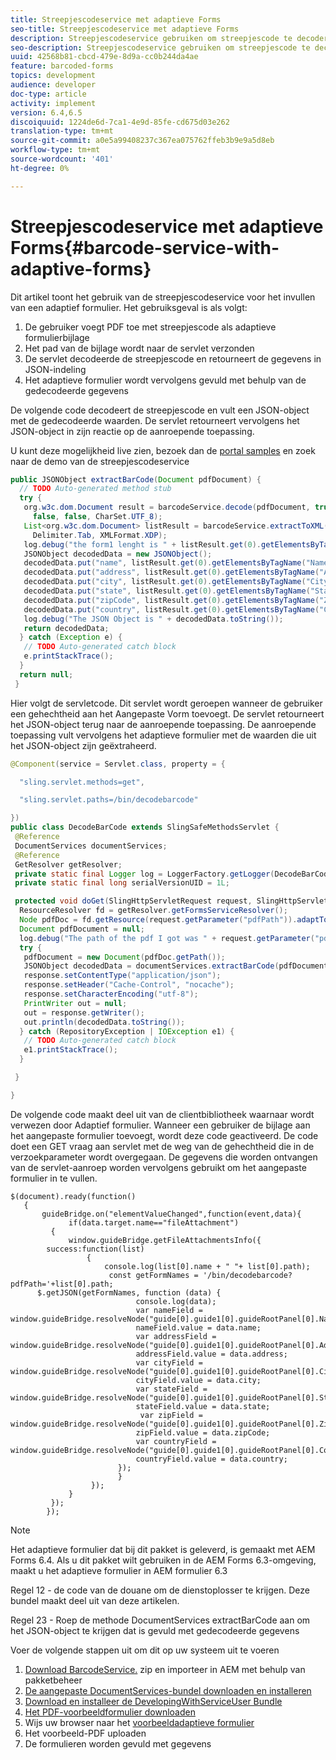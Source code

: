 ```yaml
---
title: Streepjescodeservice met adaptieve Forms
seo-title: Streepjescodeservice met adaptieve Forms
description: Streepjescodeservice gebruiken om streepjescode te decoderen en formuliervelden te vullen met de geëxtraheerde gegevens
seo-description: Streepjescodeservice gebruiken om streepjescode te decoderen en formuliervelden te vullen met de geëxtraheerde gegevens
uuid: 42568b81-cbcd-479e-8d9a-cc0b244da4ae
feature: barcoded-forms
topics: development
audience: developer
doc-type: article
activity: implement
version: 6.4,6.5
discoiquuid: 1224de6d-7ca1-4e9d-85fe-cd675d03e262
translation-type: tm+mt
source-git-commit: a0e5a99408237c367ea075762ffeb3b9e9a5d8eb
workflow-type: tm+mt
source-wordcount: '401'
ht-degree: 0%

---
```



# Streepjescodeservice met adaptieve Forms{#barcode-service-with-adaptive-forms}

Dit artikel toont het gebruik van de streepjescodeservice voor het invullen van een adaptief formulier. Het gebruiksgeval is als volgt:

1. De gebruiker voegt PDF toe met streepjescode als adaptieve formulierbijlage
1. Het pad van de bijlage wordt naar de servlet verzonden
1. De servlet decodeerde de streepjescode en retourneert de gegevens in JSON-indeling
1. Het adaptieve formulier wordt vervolgens gevuld met behulp van de gedecodeerde gegevens

De volgende code decodeert de streepjescode en vult een JSON-object met de gedecodeerde waarden. De servlet retourneert vervolgens het JSON-object in zijn reactie op de aanroepende toepassing.

U kunt deze mogelijkheid live zien, bezoek dan de [portal samples](https://forms.enablementadobe.com/content/samples/samples.html?query=0) en zoek naar de demo van de streepjescodeservice

```java
public JSONObject extractBarCode(Document pdfDocument) {
  // TODO Auto-generated method stub
  try {
   org.w3c.dom.Document result = barcodeService.decode(pdfDocument, true, false, false, false, false, false,
     false, false, CharSet.UTF_8);
   List<org.w3c.dom.Document> listResult = barcodeService.extractToXML(result, Delimiter.Carriage_Return,
     Delimiter.Tab, XMLFormat.XDP);
   log.debug("the form1 lenght is " + listResult.get(0).getElementsByTagName("form1").getLength());
   JSONObject decodedData = new JSONObject();
   decodedData.put("name", listResult.get(0).getElementsByTagName("Name").item(0).getTextContent());
   decodedData.put("address", listResult.get(0).getElementsByTagName("Address").item(0).getTextContent());
   decodedData.put("city", listResult.get(0).getElementsByTagName("City").item(0).getTextContent());
   decodedData.put("state", listResult.get(0).getElementsByTagName("State").item(0).getTextContent());
   decodedData.put("zipCode", listResult.get(0).getElementsByTagName("ZipCode").item(0).getTextContent());
   decodedData.put("country", listResult.get(0).getElementsByTagName("Country").item(0).getTextContent());
   log.debug("The JSON Object is " + decodedData.toString());
   return decodedData;
  } catch (Exception e) {
   // TODO Auto-generated catch block
   e.printStackTrace();
  }
  return null;
 }
```

Hier volgt de servletcode. Dit servlet wordt geroepen wanneer de gebruiker een gehechtheid aan het Aangepaste Vorm toevoegt. De servlet retourneert het JSON-object terug naar de aanroepende toepassing. De aanroepende toepassing vult vervolgens het adaptieve formulier met de waarden die uit het JSON-object zijn geëxtraheerd.

```java
@Component(service = Servlet.class, property = {

  "sling.servlet.methods=get",

  "sling.servlet.paths=/bin/decodebarcode"

})
public class DecodeBarCode extends SlingSafeMethodsServlet {
 @Reference
 DocumentServices documentServices;
 @Reference
 GetResolver getResolver;
 private static final Logger log = LoggerFactory.getLogger(DecodeBarCode.class);
 private static final long serialVersionUID = 1L;

 protected void doGet(SlingHttpServletRequest request, SlingHttpServletResponse response) {
  ResourceResolver fd = getResolver.getFormsServiceResolver();
  Node pdfDoc = fd.getResource(request.getParameter("pdfPath")).adaptTo(Node.class);
  Document pdfDocument = null;
  log.debug("The path of the pdf I got was " + request.getParameter("pdfPath"));
  try {
   pdfDocument = new Document(pdfDoc.getPath());
   JSONObject decodedData = documentServices.extractBarCode(pdfDocument);
   response.setContentType("application/json");
   response.setHeader("Cache-Control", "nocache");
   response.setCharacterEncoding("utf-8");
   PrintWriter out = null;
   out = response.getWriter();
   out.println(decodedData.toString());
  } catch (RepositoryException | IOException e1) {
   // TODO Auto-generated catch block
   e1.printStackTrace();
  }

 }

}
```

De volgende code maakt deel uit van de clientbibliotheek waarnaar wordt verwezen door Adaptief formulier. Wanneer een gebruiker de bijlage aan het aangepaste formulier toevoegt, wordt deze code geactiveerd. De code doet een GET vraag aan servlet met de weg van de gehechtheid die in de verzoekparameter wordt overgegaan. De gegevens die worden ontvangen van de servlet-aanroep worden vervolgens gebruikt om het aangepaste formulier in te vullen.

```
$(document).ready(function()
   {
       guideBridge.on("elementValueChanged",function(event,data){
             if(data.target.name=="fileAttachment")
         {
             window.guideBridge.getFileAttachmentsInfo({
        success:function(list) 
                 {
                     console.log(list[0].name + " "+ list[0].path);
                      const getFormNames = '/bin/decodebarcode?pdfPath='+list[0].path;
      $.getJSON(getFormNames, function (data) {
                            console.log(data);
                            var nameField = window.guideBridge.resolveNode("guide[0].guide1[0].guideRootPanel[0].Name[0]");
                            nameField.value = data.name;
                            var addressField = window.guideBridge.resolveNode("guide[0].guide1[0].guideRootPanel[0].Address[0]");
                            addressField.value = data.address;
                            var cityField = window.guideBridge.resolveNode("guide[0].guide1[0].guideRootPanel[0].City[0]");
                            cityField.value = data.city;
                            var stateField = window.guideBridge.resolveNode("guide[0].guide1[0].guideRootPanel[0].State[0]");
                            stateField.value = data.state;
                             var zipField = window.guideBridge.resolveNode("guide[0].guide1[0].guideRootPanel[0].Zip[0]");
                            zipField.value = data.zipCode;
                            var countryField = window.guideBridge.resolveNode("guide[0].guide1[0].guideRootPanel[0].Country[0]");
                            countryField.value = data.country;
                        });
                        }
                  });
             }
         });
        });
```

>[!NOTE]
>
>Het adaptieve formulier dat bij dit pakket is geleverd, is gemaakt met AEM Forms 6.4. Als u dit pakket wilt gebruiken in de AEM Forms 6.3-omgeving, maakt u het adaptieve formulier in AEM formulier 6.3

Regel 12 - de code van de douane om de dienstoplosser te krijgen. Deze bundel maakt deel uit van deze artikelen.

Regel 23 - Roep de methode DocumentServices extractBarCode aan om het JSON-object te krijgen dat is gevuld met gedecodeerde gegevens

Voer de volgende stappen uit om dit op uw systeem uit te voeren

1. [Download BarcodeService.](assets/barcodeservice.zip) zip en importeer in AEM met behulp van pakketbeheer
1. [De aangepaste DocumentServices-bundel downloaden en installeren](/help/forms/assets/common-osgi-bundles/AEMFormsDocumentServices.core-1.0-SNAPSHOT.jar)
1. [Download en installeer de DevelopingWithServiceUser Bundle](/help/forms/assets/common-osgi-bundles/DevelopingWithServiceUser.jar)
1. [Het PDF-voorbeeldformulier downloaden](assets/barcode.pdf)
1. Wijs uw browser naar het [voorbeeldadaptieve formulier](http://localhost:4502/content/dam/formsanddocuments/barcodedemo/jcr:content?wcmmode=disabled)
1. Het voorbeeld-PDF uploaden
1. De formulieren worden gevuld met gegevens

